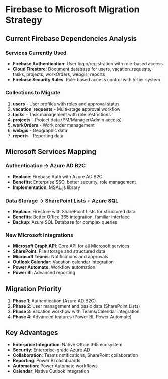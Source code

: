 # Firebase to Microsoft Migration Strategy

## Current Firebase Dependencies Analysis

### Services Currently Used
- **Firebase Authentication**: User login/registration with role-based access
- **Cloud Firestore**: Document database for users, vacation_requests, tasks, projects, workOrders, webgis, reports
- **Firebase Security Rules**: Role-based access control with 5-tier system

### Collections to Migrate
1. **users** - User profiles with roles and approval status
2. **vacation_requests** - Multi-stage approval workflow
3. **tasks** - Task management with role restrictions
4. **projects** - Project data (PM/Manager/Admin access)
5. **workOrders** - Work order management
6. **webgis** - Geographic data
7. **reports** - Reporting data

## Microsoft Services Mapping

### Authentication → Azure AD B2C
- **Replace**: Firebase Auth with Azure AD B2C
- **Benefits**: Enterprise SSO, better security, role management
- **Implementation**: MSAL.js library

### Data Storage → SharePoint Lists + Azure SQL
- **Replace**: Firestore with SharePoint Lists for structured data
- **Benefits**: Better Office 365 integration, familiar interface
- **Backup**: Azure SQL Database for complex queries

### New Microsoft Integrations
- **Microsoft Graph API**: Core API for all Microsoft services
- **SharePoint**: File storage and structured data
- **Microsoft Teams**: Notifications and approvals
- **Outlook Calendar**: Vacation calendar integration
- **Power Automate**: Workflow automation
- **Power BI**: Advanced reporting

## Migration Priority
1. **Phase 1**: Authentication (Azure AD B2C)
2. **Phase 2**: User management and basic data (SharePoint Lists)
3. **Phase 3**: Vacation workflow with Teams/Calendar integration
4. **Phase 4**: Advanced features (Power BI, Power Automate)

## Key Advantages
- **Enterprise Integration**: Native Office 365 ecosystem
- **Security**: Enterprise-grade Azure AD
- **Collaboration**: Teams notifications, SharePoint collaboration
- **Reporting**: Power BI dashboards
- **Automation**: Power Automate workflows
- **Calendar**: Native Outlook integration